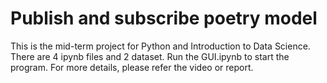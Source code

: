 # Publish and subscribe poetry model

This is the mid-term project for Python and Introduction to Data Science. There are 4 ipynb files and 2 dataset. Run the GUI.ipynb to start the program. For more details, please refer the video or report. 

